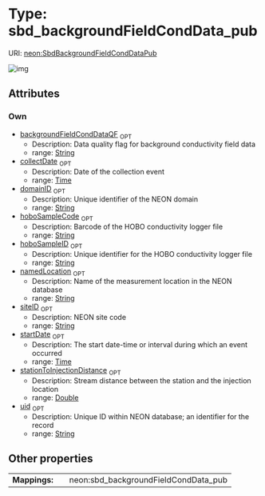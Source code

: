 
# Type: sbd_backgroundFieldCondData_pub




URI: [neon:SbdBackgroundFieldCondDataPub](https://data.neonscience.org/SbdBackgroundFieldCondDataPub)


![img](http://yuml.me/diagram/nofunky;dir:TB/class/[SbdBackgroundFieldCondDataPub&#124;uid:string%20%3F;domainID:string%20%3F;siteID:string%20%3F;collectDate:time%20%3F;startDate:time%20%3F;namedLocation:string%20%3F;backgroundFieldCondDataQF:string%20%3F;hoboSampleCode:string%20%3F;hoboSampleID:string%20%3F;stationToInjectionDistance:double%20%3F])

## Attributes


### Own

 * [backgroundFieldCondDataQF](backgroundFieldCondDataQF.md)  <sub>OPT</sub>
    * Description: Data quality flag for background conductivity field data
    * range: [String](types/String.md)
 * [collectDate](collectDate.md)  <sub>OPT</sub>
    * Description: Date of the collection event
    * range: [Time](types/Time.md)
 * [domainID](domainID.md)  <sub>OPT</sub>
    * Description: Unique identifier of the NEON domain
    * range: [String](types/String.md)
 * [hoboSampleCode](hoboSampleCode.md)  <sub>OPT</sub>
    * Description: Barcode of the HOBO conductivity logger file
    * range: [String](types/String.md)
 * [hoboSampleID](hoboSampleID.md)  <sub>OPT</sub>
    * Description: Unique identifier for the HOBO conductivity logger file
    * range: [String](types/String.md)
 * [namedLocation](namedLocation.md)  <sub>OPT</sub>
    * Description: Name of the measurement location in the NEON database
    * range: [String](types/String.md)
 * [siteID](siteID.md)  <sub>OPT</sub>
    * Description: NEON site code
    * range: [String](types/String.md)
 * [startDate](startDate.md)  <sub>OPT</sub>
    * Description: The start date-time or interval during which an event occurred
    * range: [Time](types/Time.md)
 * [stationToInjectionDistance](stationToInjectionDistance.md)  <sub>OPT</sub>
    * Description: Stream distance between the station and the injection location
    * range: [Double](types/Double.md)
 * [uid](uid.md)  <sub>OPT</sub>
    * Description: Unique ID within NEON database; an identifier for the record
    * range: [String](types/String.md)

## Other properties

|  |  |  |
| --- | --- | --- |
| **Mappings:** | | neon:sbd_backgroundFieldCondData_pub |

